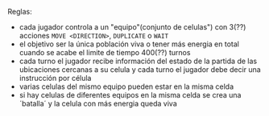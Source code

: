Reglas:
* cada jugador controla a un "equipo"(conjunto de celulas") con 3(??) acciones `MOVE <DIRECTION>`, `DUPLICATE` o `WAIT`
* el objetivo ser la única población viva o tener más energia en total cuando se acabe el limite de tiempo 400(??) turnos
* cada turno el jugador recibe información del estado de la partida de las ubicaciones cercanas a su celula y cada turno el jugador debe decir una instrucción por célula
* varias celulas del mismo equipo pueden estar en la misma celda
* si hay celulas de diferentes equipos en la misma celda se crea una ´batalla´ y la celula con más energia queda viva
